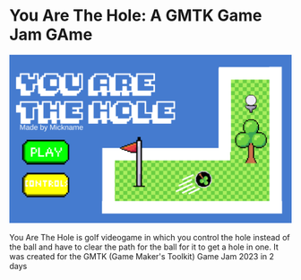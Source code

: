 # You Are The Hole: A GMTK Game Jam GAme
 ![Title_Screen](https://github.com/Mickname342/GMTK_Game_Jam_2023/blob/main/Images/Title_Screen.PNG)

 You Are The Hole is golf videogame in which you control the hole instead of the ball and have to clear the path for the ball for it to get a hole in one. It was created for the GMTK (Game Maker's Toolkit) Game Jam 2023 in 2 days
